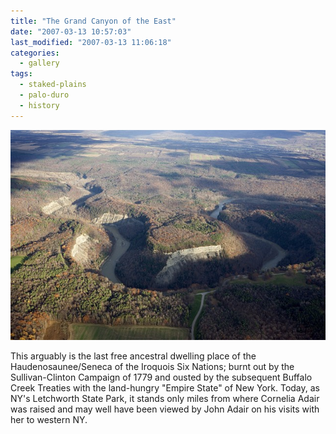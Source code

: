 ```yaml
---
title: "The Grand Canyon of the East"
date: "2007-03-13 10:57:03"
last_modified: "2007-03-13 11:06:18"
categories:
  - gallery
tags:
  - staked-plains
  - palo-duro
  - history  
---
```

![203](/images/gallery/203.jpg)

This arguably is the last free ancestral dwelling place of the Haudenosaunee/Seneca of the Iroquois Six Nations; burnt out by the Sullivan-Clinton Campaign of 1779 and ousted by the subsequent Buffalo Creek Treaties with the land-hungry "Empire State" of New York. Today, as NY's Letchworth State Park, it stands only miles from where Cornelia Adair was raised and may well have been viewed by John Adair on his visits with her to western NY.
